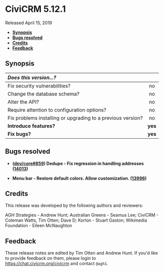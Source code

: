 # CiviCRM 5.12.1

Released April 15, 2019

- **[Synopsis](#synopsis)**
- **[Bugs resolved](#bugs)**
- **[Credits](#credits)**
- **[Feedback](#feedback)**

## <a name="synopsis"></a>Synopsis

| *Does this version...?*                                         |         |
|:--------------------------------------------------------------- |:-------:|
| Fix security vulnerabilities?                                   |   no    |
| Change the database schema?                                     |   no    |
| Alter the API?                                                  |   no    |
| Require attention to configuration options?                     |   no    |
| Fix problems installing or upgrading to a previous version?     |   no    |
| **Introduce features?**                                         | **yes** |
| **Fix bugs?**                                                   | **yes** |

## <a name="bugs"></a>Bugs resolved

- **([dev/core#859](https://lab.civicrm.org/dev/core/issues/859)) Dedupe - Fix
  regression in handling addresses ([14013](https://github.com/civicrm/civicrm-core/pull/14013))**

- **Menu bar - Restore default colors. Allow customization.
  ([13996](https://github.com/civicrm/civicrm-core/pull/13996))**

## <a name="credits"></a>Credits

This release was developed by the following authors and reviewers:

AGH Strategies - Andrew Hunt; Australian Greens - Seamus Lee; CiviCRM -
Coleman Watts, Tim Otten; Dave D; Korlon - Stuart Gaston; Wikimedia
Foundation - Eileen McNaughton

## <a name="feedback"></a>Feedback

These release notes are edited by Tim Otten and Andrew Hunt.  If you'd like to
provide feedback on them, please login to https://chat.civicrm.org/civicrm and
contact `@agh1`.
